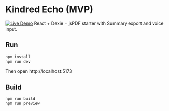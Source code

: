 # Kindred Echo (MVP)
 [![Live Demo](https://img.shields.io/badge/Live-Demo-blue?logo=github&style=flat-square)](https://grock0706.github.io/cd-kindred-echo-latest)
React + Dexie + jsPDF starter with Summary export and voice input.

## Run
```bash
npm install
npm run dev
```
Then open http://localhost:5173

## Build
```bash
npm run build
npm run preview
```

